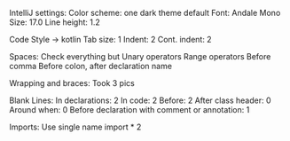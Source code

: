 
IntelliJ settings:
Color scheme: one dark theme default
Font: Andale Mono
Size: 17.0
Line height: 1.2

Code Style -> kotlin
Tab size: 1
Indent: 2
Cont. indent: 2

Spaces:
Check everything but
Unary operators
Range operators
Before comma
Before colon, after declaration name

Wrapping and braces:
Took 3 pics

Blank Lines:
In declarations: 2
In code: 2
Before: 2
After class header: 0
Around when: 0
Before declaration with comment or annotation: 1

Imports:
Use single name import * 2

